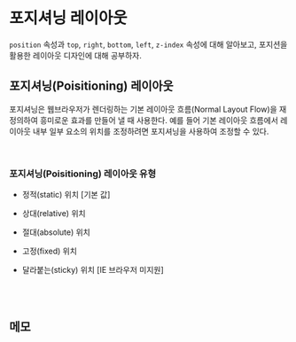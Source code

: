 # 포지셔닝 레이아웃

`position` 속성과 `top`, `right`, `bottom`, `left`, `z-index` 속성에 대해 알아보고, 포지션을 활용한 레이아웃 디자인에 대해 공부하자.

## 포지셔닝(Poisitioning) 레이아웃

포지셔닝은 웹브라우저가 렌더링하는 기본 레이아웃 흐름(Normal Layout Flow)을 재정의하여 흥미로운 효과를 만들어 낼 때 사용한다. 예를 들어 기본 레이아웃 흐름에서 레이아웃 내부 일부 요소의 위치를 조정하려면 포지셔닝을 사용하여 조정할 수 있다.

<br/>

### 포지셔닝(Poisitioning) 레이아웃 유형

- 정적(static) 위치 [기본 값]

- 상대(relative) 위치

- 절대(absolute) 위치

- 고정(fixed) 위치

- 달라붙는(sticky) 위치 [IE 브라우저 미지원]

<br/>
<br/>

## 메모

<br/>
<br/>

